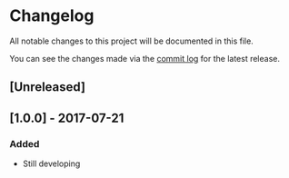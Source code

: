 # Changelog

All notable changes to this project will be documented in this file.

You can see the changes made via the [commit log](https://github.com/anthuanvasquez/anva-framework/commits/master) for the latest release.

## [Unreleased]

## [1.0.0] - 2017-07-21
### Added
- Still developing

